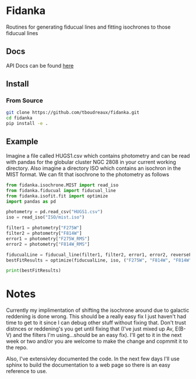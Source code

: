 # Fidanka

Routines for generating fiducual lines and fitting isochrones to those fiducual
lines

## Docs
API Docs can be found <a href="https://tboudreaux.github.io/fidanka/">here</a>

## Install

### From Source

```bash
git clone https://github.com/tboudreaux/fidanka.git
cd fidanka
pip install -e .
```

## Example

Imagine a file called HUGS1.csv which contains photometry and can be read with
pandas for the globular cluster NGC 2808 in your current working directory.
Also imagine a directory ISO which contains an isochron in the MIST format. We
can fit that isochrone to the photometry as follows

```python
from fidanka.isochrone.MIST import read_iso
from fidanka.fiducual import fiducual_line
from fidanka.isofit.fit import optimize
import pandas as pd

photometry = pd.read_csv("HUGS1.csv")
iso = read_iso("ISO/mist.iso")

filter1 = photometry["F275W"]
filter2 = photometry["F814W"]
error1 = photometry["F275W_RMS"]
error2 = photometry["F814W_RMS"]

fiducualLine = fiducual_line(filter1, filter2, error1, error2, reverseFilterOrder=True)
bestFitResults = optimize(fiducualLine, iso, ("F275W", "F814W", "F814W"))

print(bestFitResults)
```


# Notes
Currently my implimentation of shifting the isochrone around due to galactic
reddening is done wrong. This should be a really easy fix I just haven't had
time to get to it since I can debug other stuff without fixing that. Don't
trust distnces or reddening's you get until fixing that (I've just mixed up Av,
E(B-V) and the filters I'm using...should be an easy fix). I'll get to it in
the next week or two and/or you are welcome to make the change and copmmit it
to the repo.

Also, I've extensivley documented the code. In the next few days I'll use
sphinx to build the documentation to a web page so there is an easy reference
to use. 
